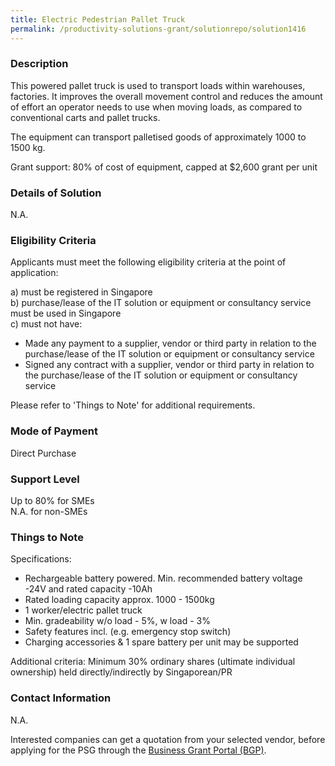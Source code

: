 ```yaml
---
title: Electric Pedestrian Pallet Truck
permalink: /productivity-solutions-grant/solutionrepo/solution1416
---
```


### Description

This powered pallet truck is used to transport loads within warehouses, factories. It improves the overall movement control and reduces the amount of effort an operator needs to use when moving loads, as compared to conventional carts and pallet trucks. 

The equipment can transport palletised goods of approximately 1000 to 1500 kg.

Grant support: 80% of cost of equipment, capped at $2,600 grant per unit

### Details of Solution

N.A.

### Eligibility Criteria

Applicants must meet the following eligibility criteria at the point of application:

a) must be registered in Singapore <br>
b) purchase/lease of the IT solution or equipment or consultancy service must be used in Singapore <br>
c) must not have:
- Made any payment to a supplier, vendor or third party in relation to the purchase/lease of the IT solution or equipment or consultancy service
- Signed any contract with a supplier, vendor or third party in relation to the purchase/lease of the IT solution or equipment or consultancy service

Please refer to 'Things to Note' for additional requirements.

### Mode of Payment
Direct Purchase

### Support Level
Up to 80% for SMEs <br>
N.A. for non-SMEs

### Things to Note
Specifications:
- Rechargeable battery powered. Min. recommended battery voltage -24V and rated capacity -10Ah
- Rated loading capacity approx. 1000 - 1500kg
- 1 worker/electric pallet truck
- Min. gradeability w/o load - 5%, w load - 3%
- Safety features incl. (e.g. emergency stop switch)
- Charging accessories & 1 spare battery per unit may be supported

Additional criteria: Minimum 30% ordinary shares (ultimate individual ownership) held directly/indirectly by Singaporean/PR

### Contact Information
N.A.

Interested companies can get a quotation from your selected vendor, before applying for the PSG through the <a target='_blank' href='https://www.businessgrants.gov.sg/'>Business Grant Portal (BGP)</a>.
